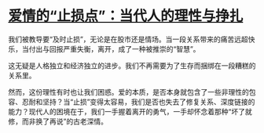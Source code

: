 # [爱情的“止损点”：当代人的理性与挣扎](https://hoo.be/taosesp)

我们被教导要“及时止损”，无论是在股市还是情场。当一段关系带来的痛苦远超快乐，当付出与回报严重失衡，离开，成了一种被推崇的“智慧”。

这无疑是人格独立和经济独立的进步。我们不再需要为了生存而捆绑在一段糟糕的关系里。

然而，这份理性有时也让我们困惑。爱的本质，是否本身就包含了一些非理性的包容、忍耐和坚持？当“止损”变得太容易，我们是否也失去了修复关系、深度链接的能力？现代人的困境在于，我们一手握着离开的勇气，一手却怀念着那种“坏了就修，而非换了再说”的古老深情。
